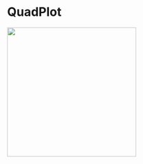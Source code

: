 # QuadPlot

<img align="center" height="300" src="https://github.com/wookoouk/quadplot/blob/master/Art/logo.png">